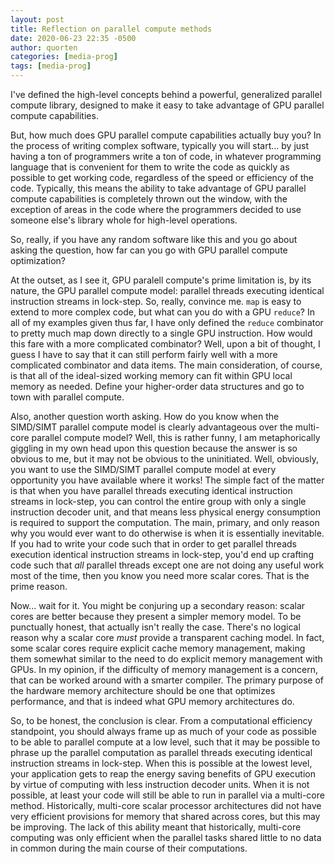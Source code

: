```yaml
---
layout: post
title: Reflection on parallel compute methods
date: 2020-06-23 22:35 -0500
author: quorten
categories: [media-prog]
tags: [media-prog]
---
```


I've defined the high-level concepts behind a powerful, generalized
parallel compute library, designed to make it easy to take advantage
of GPU parallel compute capabilities.

But, how much does GPU parallel compute capabilities actually buy you?
In the process of writing complex software, typically you will
start...  by just having a ton of programmers write a ton of code, in
whatever programming language that is convenient for them to write the
code as quickly as possible to get working code, regardless of the
speed or efficiency of the code.  Typically, this means the ability to
take advantage of GPU parallel compute capabilities is completely
thrown out the window, with the exception of areas in the code where
the programmers decided to use someone else's library whole for
high-level operations.

So, really, if you have any random software like this and you go about
asking the question, how far can you go with GPU parallel compute
optimization?

<!-- more -->

At the outset, as I see it, GPU paralell compute's prime limitation
is, by its nature, the GPU parallel compute model: parallel threads
executing identical instruction streams in lock-step.  So, really,
convince me.  `map` is easy to extend to more complex code, but what
can you do with a GPU `reduce`?  In all of my examples given thus far,
I have only defined the `reduce` combinator to pretty much map down
directly to a single GPU instruction.  How would this fare with a more
complicated combinator?  Well, upon a bit of thought, I guess I have
to say that it can still perform fairly well with a more complicated
combinator and data items.  The main consideration, of course, is that
all of the ideal-sized working memory can fit within GPU local memory
as needed.  Define your higher-order data structures and go to town
with parallel compute.

Also, another question worth asking.  How do you know when the
SIMD/SIMT parallel compute model is clearly advantageous over the
multi-core parallel compute model?  Well, this is rather funny, I am
metaphorically giggling in my own head upon this question because the
answer is so obvious to me, but it may not be obvious to the
uninitiated.  Well, obviously, you want to use the SIMD/SIMT parallel
compute model at every opportunity you have available where it works!
The simple fact of the matter is that when you have parallel threads
executing identical instruction streams in lock-step, you can control
the entire group with only a single instruction decoder unit, and that
means less physical energy consumption is required to support the
computation.  The main, primary, and only reason why you would ever
want to do otherwise is when it is essentially inevitable.  If you had
to write your code such that in order to get parallel threads
execution identical instruction streams in lock-step, you'd end up
crafting code such that _all_ parallel threads except one are not
doing any useful work most of the time, then you know you need more
scalar cores.  That is the prime reason.

Now... wait for it.  You might be conjuring up a secondary reason:
scalar cores are better because they present a simpler memory model.
To be punctually honest, that actually isn't really the case.  There's
no logical reason why a scalar core _must_ provide a transparent
caching model.  In fact, some scalar cores require explicit cache
memory management, making them somewhat similar to the need to do
explicit memory management with GPUs.  In my opinion, if the
difficulty of memory management is a concern, that can be worked
around with a smarter compiler.  The primary purpose of the hardware
memory architecture should be one that optimizes performance, and that
is indeed what GPU memory architectures do.

So, to be honest, the conclusion is clear.  From a computational
efficiency standpoint, you should always frame up as much of your code
as possible to be able to parallel compute at a low level, such that
it may be possible to phrase up the parallel computation as parallel
threads executing identical instruction streams in lock-step.  When
this is possible at the lowest level, your application gets to reap
the energy saving benefits of GPU execution by virtue of computing
with less instruction decoder units.  When it is not possible, at
least your code will still be able to run in parallel via a multi-core
method.  Historically, multi-core scalar processor architectures did
not have very efficient provisions for memory that shared across
cores, but this may be improving.  The lack of this ability meant that
historically, multi-core computing was only efficient when the
parallel tasks shared little to no data in common during the main
course of their computations.
